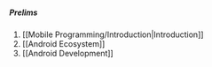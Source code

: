 ##### Prelims
1. [[Mobile Programming/Introduction|Introduction]]
2. [[Android Ecosystem]]
3. [[Android Development]]